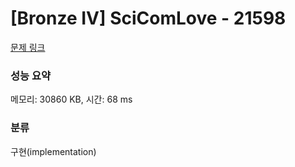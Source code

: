 # [Bronze IV] SciComLove - 21598 

[문제 링크](https://www.acmicpc.net/problem/21598) 

### 성능 요약

메모리: 30860 KB, 시간: 68 ms

### 분류

구현(implementation)

